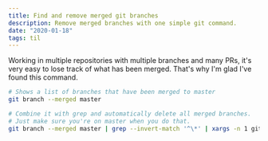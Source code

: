 ```yaml
---
title: Find and remove merged git branches
description: Remove merged branches with one simple git command.
date: "2020-01-18"
tags: til
---
```


Working in multiple repositories with multiple branches and many PRs, it's very easy to lose track of what has been merged. That's why I'm glad I've found this command.

```bash
# Shows a list of branches that have been merged to master
git branch --merged master

# Combine it with grep and automatically delete all merged branches.
# Just make sure you're on master when you do that.
git branch --merged master | grep --invert-match '^\*' | xargs -n 1 git branch -d
```
